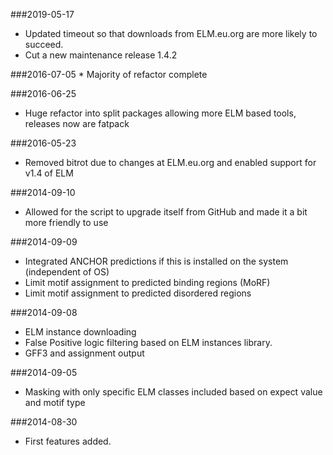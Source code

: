 ###2019-05-17
   * Updated timeout so that downloads from ELM.eu.org are more likely to succeed.
   * Cut a new maintenance release 1.4.2

###2016-07-05
    * Majority of refactor complete

###2016-06-25
   * Huge refactor into split packages allowing more ELM based tools, releases now are fatpack

###2016-05-23
   * Removed bitrot due to changes at ELM.eu.org and enabled support for v1.4 of ELM

###2014-09-10
   * Allowed for the script to upgrade itself from GitHub and made it a bit more friendly to use

###2014-09-09
   * Integrated ANCHOR predictions if this is installed on the system (independent of OS)
   * Limit motif assignment to predicted binding regions (MoRF)
   * Limit motif assignment to predicted disordered regions

###2014-09-08
   * ELM instance downloading
   * False Positive logic filtering based on ELM instances library.
   * GFF3 and assignment output

###2014-09-05
   * Masking with only specific ELM classes included based on expect value and motif type

###2014-08-30
   * First features added.

